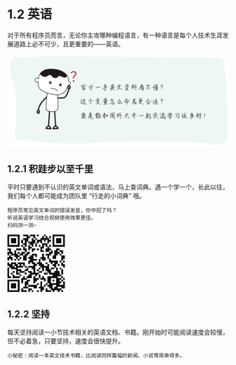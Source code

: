 # 1.2 英语

对于所有程序员而言，无论你主攻哪种编程语言，有一种语言是每个人技术生涯发展道路上必不可少，且更重要的——英语。

![](../images/skill-english-001.png)

## 1.2.1 积跬步以至千里

平时只要遇到不认识的英文单词或语法，马上查词典。遇一个学一个，长此以往，我们每个人都可能成为团队里 “行走的小词典” 哦。

```
程序员常见英文单词的错误发音，你中招了吗？
听说英语学习结合视频使用效果更佳。
扫码测一测~
```

<img src="../images/skill-english-002.png" style="zoom:50%;" />

## 1.2.2 坚持

每天坚持阅读一小节技术相关的英语文档、书籍。刚开始时可能阅读速度会较慢，但不必着急，只要坚持，速度会很快提升。

```
小秘密：阅读一本英文技术书籍，比阅读同样篇幅的新闻、小说等简单得多。
```

